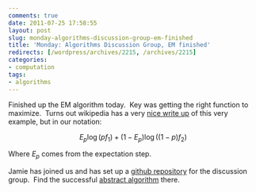 ```yaml
---
comments: true
date: 2011-07-25 17:58:55
layout: post
slug: monday-algorithms-discussion-group-em-finished
title: 'Monday: Algorithms Discussion Group, EM finished'
redirects: [/wordpress/archives/2215, /archives/2215]
categories:
- computation
tags:
- algorithms
---
```


Finished up the EM algorithm today.  Key was getting the right function to maximize.  Turns out wikipedia has a very [nice write up](http://en.wikipedia.org/wiki/Expectation-maximization_algorithm) of this very example, but in our notation:

$$  E_p \log(p f_1) + (1-E_p) \log( (1-p) f_2 )$$

Where $E_p$ comes from the expectation step.

Jamie has joined us and has set up a [github repository](https://github.com/ashander/adg) for the discussion group.  Find the successful [abstract algorithm](https://github.com/ashander/adg/blob/master/em/em3.R) there.
